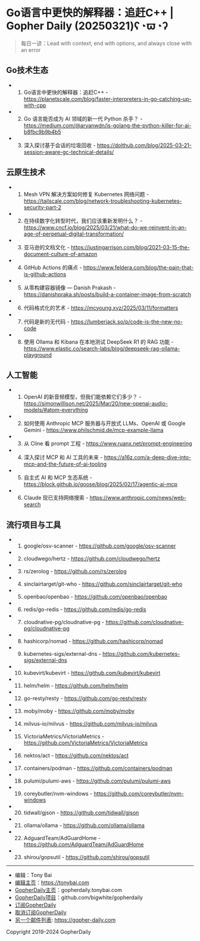 # Go语言中更快的解释器：追赶C++ | Gopher Daily (20250321)ʕ◔ϖ◔ʔ

>每日一谚：Lead with context, end with options, and always close with an error

## Go技术生态


- 1. Go语言中更快的解释器：追赶C++ - https://planetscale.com/blog/faster-interpreters-in-go-catching-up-with-cpp

- 2. Go 语言能否成为 AI 领域的新一代 Python 杀手？ - https://medium.com/@aryanwdn/is-golang-the-python-killer-for-ai-b8fbc9b9b4b5

- 3. 深入探讨基于会话的垃圾回收 - https://dolthub.com/blog/2025-03-21-session-aware-gc-technical-details/


## 云原生技术


- 1. Mesh VPN 解决方案如何修复 Kubernetes 网络问题 - https://tailscale.com/blog/network-troubleshooting-kubernetes-security-part-2

- 2. 在持续数字化转型时代，我们应该重新发明什么？ - https://www.cncf.io/blog/2025/03/21/what-do-we-reinvent-in-an-age-of-perpetual-digital-transformation/

- 3. 亚马逊的文档文化 - https://justingarrison.com/blog/2021-03-15-the-document-culture-of-amazon

- 4. GitHub Actions 的痛点 - https://www.feldera.com/blog/the-pain-that-is-github-actions

- 5. 从零构建容器镜像 — Danish Prakash - https://danishpraka.sh/posts/build-a-container-image-from-scratch

- 6. 代码格式化的艺术 - https://mcyoung.xyz/2025/03/11/formatters

- 7. 代码是新的无代码 - https://lumberjack.so/p/code-is-the-new-no-code

- 8. 使用 Ollama 和 Kibana 在本地测试 DeepSeek R1 的 RAG 功能 - https://www.elastic.co/search-labs/blog/deepseek-rag-ollama-playground


## 人工智能


- 1. OpenAI 的新音频模型，但我们能依赖它们多少？ - https://simonwillison.net/2025/Mar/20/new-openai-audio-models/#atom-everything

- 2. 如何使用 Anthropic MCP 服务器与开放式 LLMs、OpenAI 或 Google Gemini - https://www.philschmid.de/mcp-example-llama

- 3. 从 Cline 看 prompt 工程 - https://www.ruanx.net/prompt-engineering

- 4. 深入探讨 MCP 和 AI 工具的未来 - https://a16z.com/a-deep-dive-into-mcp-and-the-future-of-ai-tooling

- 5. 自主式 AI 和 MCP 生态系统 - https://block.github.io/goose/blog/2025/02/17/agentic-ai-mcp

- 6. Claude 现已支持网络搜索 - https://www.anthropic.com/news/web-search


## 流行项目与工具


- 1. google/osv-scanner - https://github.com/google/osv-scanner

- 2. cloudwego/hertz - https://github.com/cloudwego/hertz

- 3. rs/zerolog - https://github.com/rs/zerolog

- 4. sinclairtarget/git-who - https://github.com/sinclairtarget/git-who

- 5. openbao/openbao - https://github.com/openbao/openbao

- 6. redis/go-redis - https://github.com/redis/go-redis

- 7. cloudnative-pg/cloudnative-pg - https://github.com/cloudnative-pg/cloudnative-pg

- 8. hashicorp/nomad - https://github.com/hashicorp/nomad

- 9. kubernetes-sigs/external-dns - https://github.com/kubernetes-sigs/external-dns

- 10. kubevirt/kubevirt - https://github.com/kubevirt/kubevirt

- 11. helm/helm - https://github.com/helm/helm

- 12. go-resty/resty - https://github.com/go-resty/resty

- 13. moby/moby - https://github.com/moby/moby

- 14. milvus-io/milvus - https://github.com/milvus-io/milvus

- 15. VictoriaMetrics/VictoriaMetrics - https://github.com/VictoriaMetrics/VictoriaMetrics

- 16. nektos/act - https://github.com/nektos/act

- 17. containers/podman - https://github.com/containers/podman

- 18. pulumi/pulumi-aws - https://github.com/pulumi/pulumi-aws

- 19. coreybutler/nvm-windows - https://github.com/coreybutler/nvm-windows

- 20. tidwall/gjson - https://github.com/tidwall/gjson

- 21. ollama/ollama - https://github.com/ollama/ollama

- 22. AdguardTeam/AdGuardHome - https://github.com/AdguardTeam/AdGuardHome

- 23. shirou/gopsutil - https://github.com/shirou/gopsutil


----

- 编辑：Tony Bai
- [编辑主页](https://tonybai.com)：https://tonybai.com
- [GopherDaily主页](https://gopherdaily.tonybai.com)：gopherdaily.tonybai.com
- [GopherDaily项目](https://github.com/bigwhite/gopherdaily)：github.com/bigwhite/gopherdaily
- [订阅GopherDaily](https://gopherdaily.tonybai.com/subscribe)
- [取消订阅GopherDaily](https://gopherdaily.tonybai.com/unsubscribe)
- [另一个邮件列表](https://gopher-daily.com): https://gopher-daily.com

Copyright 2019-2024 GopherDaily
